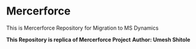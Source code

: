 # Mercerforce
This is Mercerforce Repository for Migration to MS Dynamics
<div> 

<p>
  <B>This  Repository is replica of Mercerforce Project</B>
 <B> Author: Umesh  Shitole</B>
</p>
</div>
